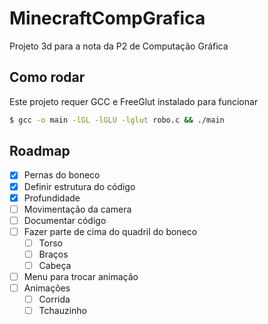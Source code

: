 # MinecraftCompGrafica

Projeto 3d para a nota da P2 de Computação Gráfica

## Como rodar

Este projeto requer GCC e FreeGlut instalado para funcionar

```bash
$ gcc -o main -lGL -lGLU -lglut robo.c && ./main
```

## Roadmap

- [x] Pernas do boneco
- [x] Definir estrutura do código
- [x] Profundidade
- [ ] Movimentação da camera
- [ ] Documentar código
- [ ] Fazer parte de cima do quadril do boneco
  - [ ] Torso
  - [ ] Braços
  - [ ] Cabeça
- [ ] Menu para trocar animação
- [ ] Animações
  - [ ] Corrida
  - [ ] Tchauzinho

